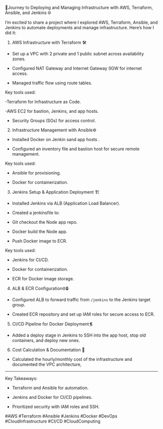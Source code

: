 🚀Journey to Deploying and Managing Infrastructure with AWS, Terraform, Ansible, and Jenkins 🌐



I’m excited to share a project where I explored AWS, Terraform, Ansible, and Jenkins to automate deployments and manage infrastructure. Here’s how I did it:



1. AWS Infrastructure with Terraform 🛠️

- Set up a VPC with 2 private and 1 public subnet across availability zones.

- Configured NAT Gateway and Internet Gateway (IGW for internet access.

- Managed traffic flow using route tables.



Key tools used: 

-Terraform for Infrastructure as Code.  

-AWS EC2 for bastion, Jenkins, and app hosts.  

- Security Groups (SGs) for access control.



2. Infrastructure Management with Ansible⚙️

- Installed Docker on Jenkin sand app hosts .

- Configured an inventory file  and  bastion host for secure remote management.



Key tools used: 

- Ansible for provisioning.  

- Docker for containerization.



3. Jenkins Setup & Application Deployment 🏗️

- Installed  Jenkins via  ALB  (Application Load Balancer).

- Created a jenkinsfile to:

 - Git checkout the Node app repo.

 - Docker build the Node app.

 - Push Docker image to ECR.



Key tools used:  

- Jenkins for CI/CD.  

- Docker for containerization.  

-  ECR for Docker image storage.



4. ALB & ECR Configuration🌐🔒

- Configured  ALB to forward traffic from `/jenkins` to the Jenkins target group.

- Created ECR repository and set up IAM roles for secure access to ECR.



5. CI/CD Pipeline for Docker Deployment🏄

- Added a deploy stage in Jenkins to  SSH into the app host, stop old containers, and deploy new ones.



6. Cost Calculation & Documentation 💸

- Calculated the  hourly/monthly cost  of the infrastructure and documented the VPC architecture,



---



 Key Takeaways:

-  Terraform and  Ansible  for automation.

-  Jenkins and  Docker  for CI/CD pipelines.

- Prioritized  security with IAM roles and SSH.







#AWS #Terraform #Ansible #Jenkins #Docker #DevOps #CloudInfrastructure #CI/CD #CloudComputing
